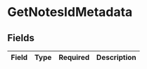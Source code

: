 # GetNotesIdMetadata


## Fields

| Field       | Type        | Required    | Description |
| ----------- | ----------- | ----------- | ----------- |